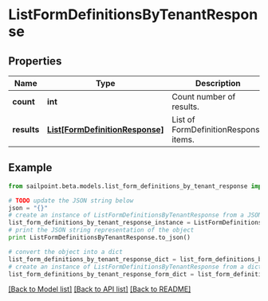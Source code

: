 # ListFormDefinitionsByTenantResponse


## Properties

Name | Type | Description | Notes
------------ | ------------- | ------------- | -------------
**count** | **int** | Count number of results. | [optional] 
**results** | [**List[FormDefinitionResponse]**](FormDefinitionResponse.md) | List of FormDefinitionResponse items. | [optional] 

## Example

```python
from sailpoint.beta.models.list_form_definitions_by_tenant_response import ListFormDefinitionsByTenantResponse

# TODO update the JSON string below
json = "{}"
# create an instance of ListFormDefinitionsByTenantResponse from a JSON string
list_form_definitions_by_tenant_response_instance = ListFormDefinitionsByTenantResponse.from_json(json)
# print the JSON string representation of the object
print ListFormDefinitionsByTenantResponse.to_json()

# convert the object into a dict
list_form_definitions_by_tenant_response_dict = list_form_definitions_by_tenant_response_instance.to_dict()
# create an instance of ListFormDefinitionsByTenantResponse from a dict
list_form_definitions_by_tenant_response_form_dict = list_form_definitions_by_tenant_response.from_dict(list_form_definitions_by_tenant_response_dict)
```
[[Back to Model list]](../README.md#documentation-for-models) [[Back to API list]](../README.md#documentation-for-api-endpoints) [[Back to README]](../README.md)


